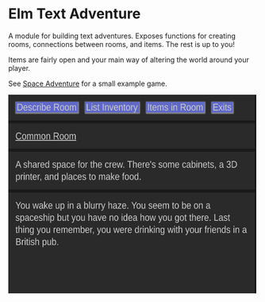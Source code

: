 # Elm Text Adventure

A module for building text adventures. Exposes functions for creating rooms, connections between rooms, and items. The rest is up to you!

Items are fairly open and your main way of altering the world around your player.

See [Space Adventure](https://wolfadex.github.io/elm-text-adventure/) for a small example game.

<!-- ![](./elm-text-adventure_example.png) -->
<img src="./elm-text-adventure_example.png" alt="space game example" width="500" height="400"/>
